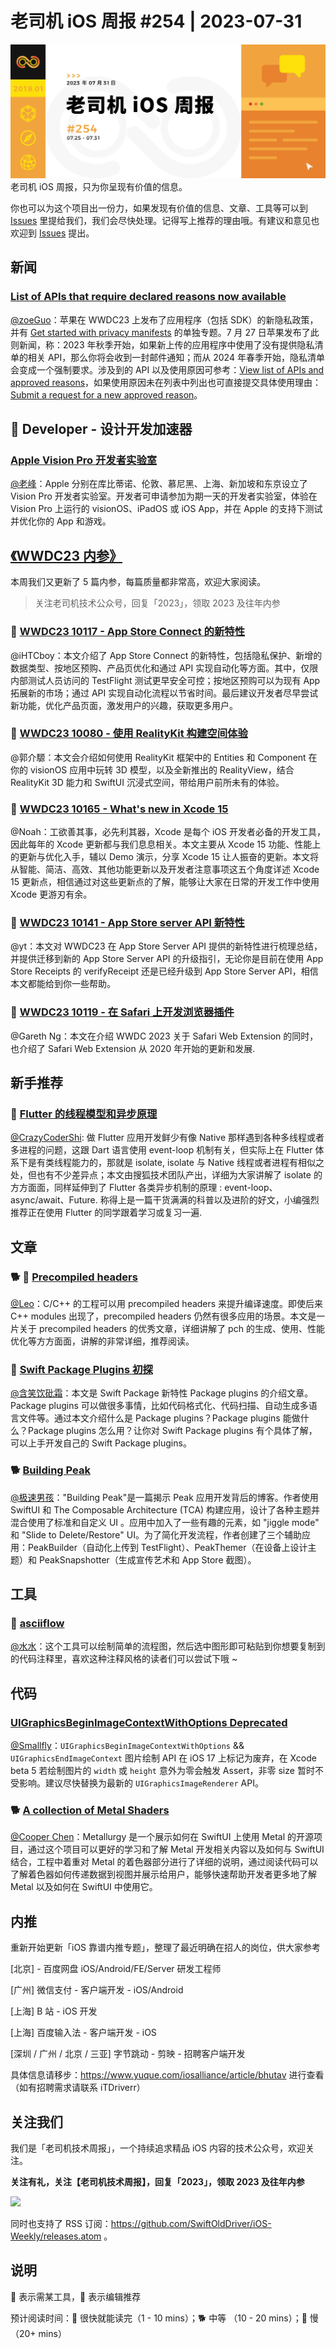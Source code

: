 # 老司机 iOS 周报 #254 | 2023-07-31

![ios-weekly](https://github.com/SwiftOldDriver/iOS-Weekly/blob/master/assets/weekly-header/254.png?raw=true)
老司机 iOS 周报，只为你呈现有价值的信息。

你也可以为这个项目出一份力，如果发现有价值的信息、文章、工具等可以到 [Issues](https://github.com/SwiftOldDriver/iOS-Weekly/issues) 里提给我们，我们会尽快处理。记得写上推荐的理由哦。有建议和意见也欢迎到 [Issues](https://github.com/SwiftOldDriver/iOS-Weekly/issues) 提出。

## 新闻

### [List of APIs that require declared reasons now available ](https://developer.apple.com/news/?id=z6fu1dcu)

[@zoeGuo](https://github.com/zoeGuo)：苹果在 WWDC23 上发布了应用程序（包括 SDK）的新隐私政策，并有 [Get started with privacy manifests](https://developer.apple.com/videos/play/wwdc2023/10060/) 的单独专题。7 月 27 日苹果发布了此则新闻，称：2023 年秋季开始，如果新上传的应用程序中使用了没有提供隐私清单的相关 API，那么你将会收到一封邮件通知；而从 2024 年春季开始，隐私清单会变成一个强制要求。涉及到的 API 以及使用原因可参考：[View list of APIs and approved reasons](https://developer.apple.com/documentation/bundleresources/privacy_manifest_files/describing_use_of_required_reason_api)，如果使用原因未在列表中列出也可直接提交具体使用理由：[Submit a request for a new approved reason](https://developer.apple.com/contact/request/privacy-manifest-reason/)。

##  Developer - 设计开发加速器

###  [Apple Vision Pro 开发者实验室](https://developer.apple.com/cn/visionos/labs/)

[@老峰](https://github.com/gesan)：Apple 分别在库比蒂诺、伦敦、慕尼黑、上海、新加坡和东京设立了 Vision Pro 开发者实验室。开发者可申请参加为期一天的开发者实验室，体验在 Vision Pro 上运行的 visionOS、iPadOS 或 iOS App，并在 Apple 的支持下测试并优化你的 App 和游戏。

## [《WWDC23 内参》](https://xiaozhuanlan.com/wwdc23)

本周我们又更新了 5 篇内参，每篇质量都非常高，欢迎大家阅读。

> 关注老司机技术公众号，回复「2023」，领取 2023 及往年内参

### 🌟 [WWDC23 10117 - App Store Connect 的新特性](https://xiaozhuanlan.com/topic/5304186279)

@iHTCboy：本文介绍了 App Store Connect 的新特性，包括隐私保护、新增的数据类型、按地区预购、产品页优化和通过 API 实现自动化等方面。其中，仅限内部测试人员访问的 TestFlight 测试更早安全可控；按地区预购可以为现有 App 拓展新的市场；通过 API 实现自动化流程以节省时间。最后建议开发者尽早尝试新功能，优化产品页面，激发用户的兴趣，获取更多用户。

### 🌟 [WWDC23 10080 - 使用 RealityKit 构建空间体验](https://xiaozhuanlan.com/topic/8296735401)

@郭介騵：本文会介绍如何使用 RealityKit 框架中的 Entities 和 Component 在你的 visionOS 应用中玩转 3D 模型，以及全新推出的 RealityView，结合 RealityKit 3D 能力和 SwiftUI 沉浸式空间，带给用户前所未有的体验。

### 🌟 [WWDC23 10165 - What's new in Xcode 15](https://xiaozhuanlan.com/topic/4731268095)

@Noah：工欲善其事，必先利其器，Xcode 是每个 iOS 开发者必备的开发工具，因此每年的 Xcode 更新都与我们息息相关。本文主要从 Xcode 15 功能、性能上的更新与优化入手，辅以 Demo 演示，分享 Xcode 15 让人振奋的更新。本文将从智能、简洁、高效、其他功能更新以及开发者注意事项这五个角度详述 Xcode 15 更新点，相信通过对这些更新点的了解，能够让大家在日常的开发工作中使用 Xcode 更游刃有余。

### 🌟 [WWDC23 10141 - App Store server API 新特性](https://xiaozhuanlan.com/topic/6725091438)

@yt：本文对 WWDC23 在 App Store Server API 提供的新特性进行梳理总结，并提供迁移到新的 App Store Server API 的升级指引，无论你是目前在使用 App Store Receipts 的 verifyReceipt 还是已经升级到 App Store Server API，相信本文都能给到你一些帮助。

### 🌟 [WWDC23 10119 - 在 Safari 上开发浏览器插件](https://xiaozhuanlan.com/topic/3290654871)

@Gareth Ng：本文在介绍 WWDC 2023 关于 Safari Web Extension 的同时，也介绍了 Safari Web Extension 从 2020 年开始的更新和发展.

## 新手推荐

### 🌟 [Flutter 的线程模型和异步原理](https://mp.weixin.qq.com/s/XvVD-yG79x8KX1U5LJgMvg)

[@CrazyCoderShi](https://github.com/CrazyCoderShi): 做 Flutter 应用开发鲜少有像 Native 那样遇到各种多线程或者多进程的问题，这跟 Dart 语言使用 event-loop 机制有关，但实际上在 Flutter 体系下是有类线程能力的，那就是 isolate, isolate 与 Native 线程或者进程有相似之处，但也有不少差异点；本文由搜狐技术团队产出，详细为大家讲解了 isolate 的方方面面，同样延伸到了 Flutter 各类异步机制的原理 : event-loop、async/await、Future. 称得上是一篇干货满满的科普以及进阶的好文，小编强烈推荐正在使用 Flutter 的同学跟着学习或复习一遍.

## 文章

### 🐕 🌟 [Precompiled headers](https://maskray.me/blog/2023-07-16-precompiled-headers)

[@Leo](https://github.com/leomobiledeveloper)：C/C++ 的工程可以用 precompiled headers 来提升编译速度。即使后来 C++ modules 出现了，precompiled headers 仍然有很多应用的场景。本文是一片关于 precompiled headers 的优秀文章，详细讲解了 pch 的生成、使用、性能优化等方方面面，讲解的非常详细，推荐阅读。

### 🐢 [Swift Package Plugins 初探](https://mp.weixin.qq.com/s/US6_4Yvs_XnUF1gELYiN6g)

[@含笑饮砒霜](https://weibo.com/chinafishnews/)：本文是 Swift Package 新特性 Package plugins 的介绍文章。Package plugins 可以做很多事情，比如代码格式化、代码扫描、自动生成多语言文件等。通过本文介绍什么是 Package plugins？Package plugins 能做什么？Package plugins 怎么用？让你对 Swift Package plugins 有个具体了解，可以上手开发自己的 Swift Package plugins。

### 🐕 [Building Peak](https://harshil.net/blog/building-peak)

[@极速男孩](https://github.com/ztlyyznf001)："Building Peak"是一篇揭示 Peak 应用开发背后的博客。作者使用 SwiftUI 和 The Composable Architecture (TCA) 构建应用，设计了各种主题并混合使用了标准和自定义 UI 。应用中加入了一些有趣的元素，如 "jiggle mode" 和 "Slide to Delete/Restore" UI。为了简化开发流程，作者创建了三个辅助应用：PeakBuilder（自动化上传到 TestFlight）、PeakThemer（在设备上设计主题）和 PeakSnapshotter（生成宣传艺术和 App Store 截图）。

## 工具

### 🐎  [asciiflow](https://asciiflow.com/#/)

[@水水](https://www.xuyanlan.com/)：这个工具可以绘制简单的流程图，然后选中图形即可粘贴到你想要复制到的代码注释里，喜欢这种注释风格的读者们可以尝试下哦 ~

## 代码

### [UIGraphicsBeginImageContextWithOptions Deprecated](https://github.com/SwiftOldDriver/iOS-Weekly/issues/4114)

[@Smallfly](https://github.com/iostalks)：`UIGraphicsBeginImageContextWithOptions` && `UIGraphicsEndImageContext` 图片绘制 API 在 iOS 17 上标记为废弃，在 Xcode beta 5 若绘制图片的 `width` 或 `height` 意外为零会触发 Assert，非零 size 暂时不受影响。建议尽快替换为最新的 `UIGraphicsImageRenderer` API。

### 🐕 [A collection of Metal Shaders](https://github.com/rafunderscore/metallurgy)

[@Cooper Chen](https://github.com/cjlcooper)：Metallurgy 是一个展示如何在 SwiftUI 上使用 Metal 的开源项目，通过这个项目可以更好的学习和了解 Metal 开发相关内容以及如何与 SwiftUI 结合，工程中着重对 Metal 的着色器部分进行了详细的说明，通过阅读代码可以了解着色器如何传递数据到视图并展示给用户，能够快速帮助开发者更多地了解 Metal 以及如何在 SwiftUI 中使用它。

## 内推

重新开始更新「iOS 靠谱内推专题」，整理了最近明确在招人的岗位，供大家参考

[北京] - 百度网盘 iOS/Android/FE/Server 研发工程师

[广州] 微信支付 - 客户端开发 - iOS/Android

[上海] B 站 - iOS 开发

[上海] 百度输入法 - 客户端开发 - iOS

[深圳 / 广州 / 北京 / 三亚] 字节跳动 - 剪映 - 招聘客户端开发

具体信息请移步：https://www.yuque.com/iosalliance/article/bhutav 进行查看（如有招聘需求请联系 iTDriverr）

## 关注我们

我们是「老司机技术周报」，一个持续追求精品 iOS 内容的技术公众号，欢迎关注。

**关注有礼，关注【老司机技术周报】，回复「2023」，领取 2023 及往年内参**

![](https://github.com/SwiftOldDriver/iOS-Weekly/blob/master/assets/qrcode_for_wechat.jpg?raw=true)

同时也支持了 RSS 订阅：https://github.com/SwiftOldDriver/iOS-Weekly/releases.atom 。

## 说明

🚧 表示需某工具，🌟 表示编辑推荐

预计阅读时间：🐎 很快就能读完（1 - 10 mins）；🐕 中等 （10 - 20 mins）；🐢 慢（20+ mins）
